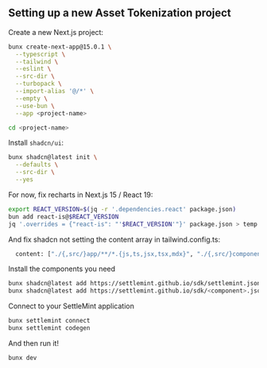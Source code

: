 ## Setting up a new Asset Tokenization project

Create a new Next.js project:

```bash
bunx create-next-app@15.0.1 \
  --typescript \
  --tailwind \
  --eslint \
  --src-dir \
  --turbopack \
  --import-alias '@/*' \
  --empty \
  --use-bun \
  --app <project-name>

cd <project-name>
```

Install `shadcn/ui`:

```bash
bunx shadcn@latest init \
  --defaults \
  --src-dir \
  --yes
```

For now, fix recharts in Next.js 15 / React 19:

```bash
export REACT_VERSION=$(jq -r '.dependencies.react' package.json)
bun add react-is@$REACT_VERSION
jq '.overrides = {"react-is": "'$REACT_VERSION'"}' package.json > temp.json && mv temp.json package.json
```

And fix shadcn not setting the content array in tailwind.config.ts:

```bash
  content: ["./{,src/}app/**/*.{js,ts,jsx,tsx,mdx}", "./{,src/}components/**/*.{js,ts,jsx,tsx,mdx}"],
```

Install the components you need

```bash
bunx shadcn@latest add https://settlemint.github.io/sdk/settlemint.json
bunx shadcn@latest add https://settlemint.github.io/sdk/<component>.json
```

Connect to your SettleMint application

```bash
bunx settlemint connect
bunx settlemint codegen
```

And then run it!

```bash
bunx dev
```